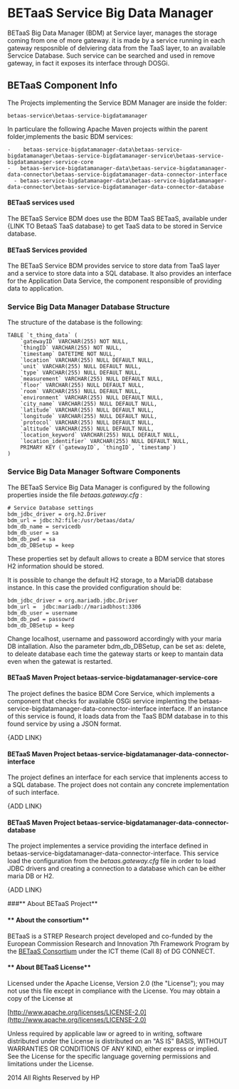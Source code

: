 **BETaaS Service Big Data Manager**
===================


BETaaS Big Data Manager (BDM) at Service layer, manages the storage coming from one of more gateway. it is made by a service running in each gateway resposnible of delviering data from the TaaS layer, to an available Servcice Database. Such service can be searched and used in remove gateway, in fact it exposes its interface through DOSGi.


## BETaaS Component Info

The Projects implementing the Service BDM Manager are inside the folder: 

	betaas-service\betaas-service-bigdatamanager
    
In particulare the following Apache Maven projects within the parent folder,implements the basic BDM services:

  	-    betaas-service-bigdatamanager-data\betaas-service-bigdatamanager\betaas-service-bigdatamanager-service\betaas-service-bigdatamanager-service-core
  	-	betaas-service-bigdatamanager-data\betaas-service-bigdatamanager-data-connector\betaas-service-bigdatamanager-data-connector-interface
      -	betaas-service-bigdatamanager-data\betaas-service-bigdatamanager-data-connector\betaas-service-bigdatamanager-data-connector-database
   
    

#### BETaaS services used

The BETaaS Service BDM does use the BDM TaaS BETaaS, available under {LINK TO BetaaS TaaS database} to get TaaS data to be stored in Service database.

#### BETaaS Services provided

The BETaaS Service BDM provides service to store data from TaaS layer and  a service to store data into a SQL database. It also provides an interface for the Application Data Service, the component responsible of providing data to application.

### Service Big Data Manager Database Structure

The structure of the database is the following:

	TABLE `t_thing_data` (
		`gatewayID` VARCHAR(255) NOT NULL,
		`thingID` VARCHAR(255) NOT NULL,
		`timestamp` DATETIME NOT NULL,
		`location` VARCHAR(255) NULL DEFAULT NULL,
		`unit` VARCHAR(255) NULL DEFAULT NULL,
		`type` VARCHAR(255) NULL DEFAULT NULL,
		`measurement` VARCHAR(255) NULL DEFAULT NULL,
		`floor` VARCHAR(255) NULL DEFAULT NULL,
		`room` VARCHAR(255) NULL DEFAULT NULL,
		`environment` VARCHAR(255) NULL DEFAULT NULL,
		`city_name` VARCHAR(255) NULL DEFAULT NULL,
		`latitude` VARCHAR(255) NULL DEFAULT NULL,
		`longitude` VARCHAR(255) NULL DEFAULT NULL,
		`protocol` VARCHAR(255) NULL DEFAULT NULL,
		`altitude` VARCHAR(255) NULL DEFAULT NULL,
		`location_keyword` VARCHAR(255) NULL DEFAULT NULL,
		`location_identifier` VARCHAR(255) NULL DEFAULT NULL,
		PRIMARY KEY (`gatewayID`, `thingID`, `timestamp`)
	)

### Service Big Data Manager Software Components

The BETaaS Service Big Data Manager is configured by the following properties inside the file *betaas.gateway.cfg* :
  
	# Service Database settings
    bdm_jdbc_driver = org.h2.Driver
    bdm_url = jdbc:h2:file:/usr/betaas/data/
    bdm_db_name = servicedb
    bdm_db_user = sa
    bdm_db_pwd = sa
    bdm_db_DBSetup = keep
  
These properties set by default allows to create a BDM service that stores H2 information should be stored.

It is possible to change the default H2 storage, to a MariaDB database instance. In this case the provided configuration should be:

	bdm_jdbc_driver = org.mariadb.jdbc.Driver
    bdm_url =  jdbc:mariadb://mariadbhost:3306
	bdm_db_user = username
	bdm_db_pwd = passowrd
	bdm_db_DBSetup = keep
    
Change localhost, username and passoword accordingly with your maria DB intallation. Also the parameter bdm_db_DBSetup, can be set as: delete, to deleate database each time the gateway starts or keep to mantain data even when the gatewat is restarted.

#### BETaaS Maven Project betaas-service-bigdatamanager-service-core

The project defines the basice BDM Core Service, which implements a component that checks for available OSGi service implenting the betaas-service-bigdatamanager-data-connector-interface interface. If an instance of this service is found, it loads data from the TaaS BDM database in to this found service by using a JSON format.

{ADD LINK}

#### BETaaS Maven Project betaas-service-bigdatamanager-data-connector-interface

The project defines an interface for each service that implenents access to a SQL database. The project does not contain any concrete implementation of such interface.

{ADD LINK}

#### BETaaS Maven Project betaas-service-bigdatamanager-data-connector-database

The project implementes a service providing the interface defined in betaas-service-bigdatamanager-data-connector-interface. This service load the configuration from the *betaas.gateway.cfg* file in order to load JDBC drivers and creating a connection to a database which can be either maria DB or H2. 

{ADD LINK}

###** About BETaaS Project**

#### ** About the consortium**

BETaaS is a STREP Research project developed and co-funded by the European Commission Research and Innovation 7th Framework Program by the [BETaaS Consortium](http://www.betaas.eu/consortium.html#.VEeGuhZvAgk) under the ICT theme (Call 8) of DG CONNECT.

#### ** About BETaaS License**

Licensed under the Apache License, Version 2.0 (the "License"); you may not use this file except in compliance with the License. You may obtain a copy of the License at

[http://www.apache.org/licenses/LICENSE-2.0](http://www.apache.org/licenses/LICENSE-2.0)

Unless required by applicable law or agreed to in writing, software  distributed under the License is distributed on an "AS IS" BASIS,  WITHOUT WARRANTIES OR CONDITIONS OF ANY KIND, either express or implied.  See the License for the specific language governing permissions and  limitations under the License.


2014 All Rights Reserved by HP
